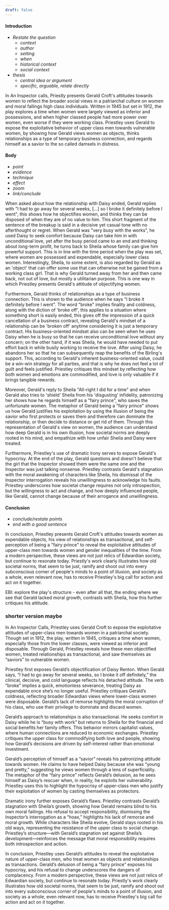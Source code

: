 ```yaml
---
draft: false
---
```

#### Introduction
- *Restate the question*
	- *context*
	- *author*
	- *setting*
	- *when*
	- *historical context*
	- *social context*
- *thesis*
	- *central idea or argument*
	- *specific, arguable, relate directly*

In An Inspector calls, Priestly presents Gerald Croft's attitudes towards women to reflect the broader social views in a patriarchal culture on women and moral fallings high class individuals. Written in 1945 but set in 1912, the play explores a time when women were largely viewed as inferior and possessions, and when higher classed people had more power over women, even worse if they were working class. Priestley uses Gerald to expose the exploitative behavior of upper class men towards vulnerable women, by showing how Gerald views women as objects, thinks relationships as a type of temporary business connection, and regards himself as a savior to the so called damsels in distress.

#### Body
- *point*
- *evidence*
- *technique*
- *effect*
- *zoom*
- *link/conclude*

When asked about how the relationship with Daisy ended, Gerald replies with "I had to go away for several weeks, \[...] so I broke it definitely before I went", this shows how he objectifies women, and thinks they can be disposed of when they are of no value to him. This short fragment of the sentence of the breakup is said in a decisive yet casual tone with no afterthought or regret. When Gerald was  "very busy with the works", he used Daisy to seek comfort because Daisy can take him in with unconditional love, yet after the busy period came to an end and thinking about long-term profit, he turns back to Sheila whose family can give him powerful support. This is in line with the time period when the play was set, where women are possessed and expendable, especially lower class women. Interestingly, Sheila, to some extent, is also regarded by Gerald as an 'object' that can offer some use that can otherwise not be gained from a working class girl. That is why Gerald turned away from her and then came back, not out of love, but mostly a utilitarian purpose. This is one way in which Priestley presents Gerald's attitude of objectifying women.


Furthermore, Gerald thinks of relationships as a type of business connection. This is shown to the audience when he says "I broke it definitely before I went". The word "broke" implies finality and coldness, along with the diction of 'broke off', this applies to a situation where something short is easily ended, this gives off the impression of a quick cancellation of a business contract, revealing Gerald's mindset of a relationship can be 'broken off' anytime considering it is just a temporary contract. His business-oriented mindset also can be seen when he uses Daisy when he is busy so that he can receive unconditional love without any concern; on the other hand, if it was Sheila, he would have needed to put effort back in while busily working to receive the love. After using Daisy, he abandons her so that he can subsequently reap the benefits of the Birling's support. This, according to Gerald's inherent business-oriented value, could be a win-win strategy for all parties, and that is why he does not feel a lot of guilt and feels justified. Priestley critiques this mindset by reflecting how both women and emotions are commodified, and love is only valuable if it brings tangible rewards.

Moreover, Gerald's reply to Sheila "All-right I did for a time" and when Gerald also tries to 'shield' Sheila from his 'disgusting' infidelity, patronizing her shows how he regards himself as a "fairy prince", who saves the unfortunate women.  The metaphor of Gerald being a "fairy prince" shows us how Gerald justifies his exploitation by using the illusion of being the savior who first protects or saves them and therefore can dominate the relationship, or then decide to distance or get rid of them. Through this representation of Gerald's view on women, the audience can understand how deep Gerald is in his own illusion, how societal norms are deeply rooted in his mind, and empathize with how unfair Sheila and Daisy were treated. 

Furthermore, Priestley's use of dramatic irony serves to expose Gerald's hypocrisy. At the end of the play, Gerald questions and doesn't believe that the girl that the Inspector showed them were the same one and the Inspector was just talking nonsense. Priestley contrasts Gerald's stagnation with the moral awakening of characters like Sheila, his dismissal of the Inspector interrogation reveals his unwillingness to acknowledge his faults. Priestley underscores how societal change requires not only introspection, but the willingness to act and change, and how deeply influenced people, like Gerald, cannot change because of their arrogance and unwillingness.


#### Conclusion
- *conclude/restate points*
- *end with a good sentence*

In conclusion, Priestley presents Gerald Croft's attitudes towards women as expendable objects, his view of relationships as transactional, and self-perception of being a "fairy prince" to reveal the exploitative attitudes of upper-class men towards women and gender inequalities of the time. From a modern perspective, these views are not just relics of Edwardian society, but continue to resonate today. Priestly's work clearly illustrates how old societal norms, that seem to be just, ramify and shoot out into every subconscious corner of people's minds to a point of illusion, and society as a whole, even relevant now, has to receive Priestley's big call for action and act on it together.


EBI: explore the play's structure - even after all that, the ending where we see that Gerald lacked moral growth, contrasts with Sheila, how this further critiques his attitude.



### shorter version maybe
In An Inspector Calls, Priestley uses Gerald Croft to expose the exploitative attitudes of upper-class men towards women in a patriarchal society. Though set in 1912, the play, written in 1945, critiques a time when women, especially those from the lower classes, were viewed as inferior and disposable. Through Gerald, Priestley reveals how these men objectified women, treated relationships as transactional, and saw themselves as “saviors” to vulnerable women.

Priestley first exposes Gerald’s objectification of Daisy Renton. When Gerald says, “I had to go away for several weeks, so I broke it off definitely,” the clinical, decisive, and cold language reflects his detached attitude. The verb “broke” implies a quick, emotionless severance, treating Daisy as expendable once she’s no longer useful. Priestley critiques Gerald’s coldness, reflecting broader Edwardian views where lower-class women were disposable. Gerald’s lack of remorse highlights the moral corruption of his class, who use their privilege to dominate and discard women.

Gerald’s approach to relationships is also transactional. He seeks comfort in Daisy while he is “busy with work” but returns to Sheila for the financial and social benefits her family offers. This behavior mirrors capitalist values, where human connections are reduced to economic exchanges. Priestley critiques the upper class for commodifying both love and people, showing how Gerald’s decisions are driven by self-interest rather than emotional investment.

Gerald’s perception of himself as a “savior” reveals his patronizing attitude towards women. He claims to have helped Daisy because she was “young and pretty,” suggesting he views women through a lens of superficiality. The metaphor of the “fairy prince” reflects Gerald’s delusion, as he sees himself as Daisy’s rescuer when, in reality, he exploits her vulnerability. Priestley uses this to highlight the hypocrisy of upper-class men who justify their exploitation of women by casting themselves as protectors.

Dramatic irony further exposes Gerald’s flaws. Priestley contrasts Gerald’s stagnation with Sheila’s growth, showing how Gerald remains blind to his own moral failings. His refusal to accept responsibility, dismissing the Inspector’s interrogation as a “hoax,” highlights his lack of remorse and moral growth. While characters like Sheila evolve, Gerald stays rooted in his old ways, representing the resistance of the upper class to social change. Priestley’s structure—with Gerald’s stagnation set against Sheila’s development—reinforces the message that moral responsibility requires both introspection and action.

In conclusion, Priestley uses Gerald’s attitudes to reveal the exploitative nature of upper-class men, who treat women as objects and relationships as transactions. Gerald’s delusion of being a “fairy prince” exposes his hypocrisy, and his refusal to change underscores the dangers of complacency.  From a modern perspective, these views are not just relics of Edwardian society, but continue to resonate today. Priestly's work clearly illustrates how old societal norms, that seem to be just, ramify and shoot out into every subconscious corner of people's minds to a point of illusion, and society as a whole, even relevant now, has to receive Priestley's big call for action and act on it together.